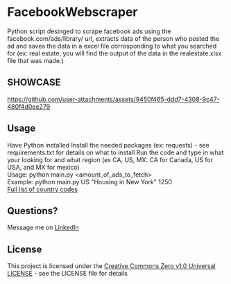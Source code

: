 # FacebookWebscraper
Python script desinged to scrape facebook ads using the facebook.com/ads/library/ url, extracts data of the person who posted the ad and saves the data in a excel file
corrosponding to what you searched for (ex: real estate, you will find the output of the data in the realestate.xlsx file that was made.)


## SHOWCASE
https://github.com/user-attachments/assets/9450f465-ddd7-4308-9c47-480f4d0ee279


## Usage
Have Python installed
Install the needed packages (ex: requests) - see requirements.txt for details on what to install
Run the code and type in what your looking for and what region (ex CA, US, MX: CA for Canada, US for USA, and MX for mexico)<br/>
Usage: python main.py <countryCode> <query> <amount_of_ads_to_fetch><br/>
Example: python main.py US "Housing in New York" 1250<br/>
[Full list of country codes](https://www.iban.com/country-codes)


## Questions?
Message me on [LinkedIn](https://www.linkedin.com/in/mohammed-a-1840b129b/)


## License
This project is licensed under the [Creative Commons Zero v1.0 Universal LICENSE](https://github.com/Mohammed8339/CipherMate/blob/main/LICENSE) - see the LICENSE file for details

